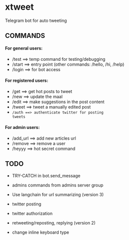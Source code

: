 # xtweet
Telegram bot for auto tweeting 

## COMMANDS

#### For general users:
- /test           ==> temp command for testing/debugging
- /start          ==> entry point (other commands: /hello, /hi, /help)
- /login          ==> for bot access

#### For registered users:
- /get            ==> get hot posts to tweet
- /new            ==> update the maal
- /edit           ==> make suggestions in the post content
- /tweet          ==> tweet a manually edited post
- <code>/auth  ==> authenticate twitter for posting tweets</code>

#### For admin users:
- /add_url  ==> add new articles url
- /remove         ==> remove a user
- /heyyy  ==> hot secret command

## TODO 

- TRY-CATCH in bot.send_message

- admins commands from admins server group
- Use langchain for url summarizing (version 3)
- twitter posting
- twitter authorization 
- retweeting/reposting, replying (version 2)

- change inline keyboard type
